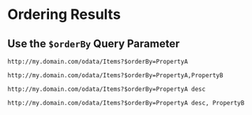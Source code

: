 # Ordering Results

## Use the `$orderBy` Query Parameter

`http://my.domain.com/odata/Items?$orderBy=PropertyA`

`http://my.domain.com/odata/Items?$orderBy=PropertyA,PropertyB`

`http://my.domain.com/odata/Items?$orderBy=PropertyA desc`

`http://my.domain.com/odata/Items?$orderBy=PropertyA desc, PropertyB`